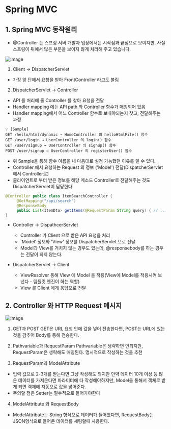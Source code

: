 # Spring MVC

## 1. Spring MVC 동작원리

- @Controller 는 스프링 서버 개발자 입장에서는 시작점과 끝점으로 보이지만, 사실 스프링이 뒤에서 많은 부분을 보이지 않게 처리해 주고 있습니다.

![image](https://img1.daumcdn.net/thumb/R1280x0/?scode=mtistory2&fname=https%3A%2F%2Fblog.kakaocdn.net%2Fdn%2FCItDV%2FbtrDuwG6Bb3%2FQeeNDL3oVkfs8PsKDjzMm0%2Fimg.png)

1. Client → DispatcherServlet
- 가장 앞 단에서 요청을 받아 FrontController 라고도 불림

2. DispatcherServlet → Controller
- API 를 처리해 줄 Controller 를 찾아 요청을 전달
- Handler mapping 에는 API path 와 Controller 함수가 매칭되어 있음
- Handler mapping에서 어느 Controller 함수로 보내야되는지 찾고, 전달해주는 과정

```
💡 [Sample]
GET /hello/html/dynamic → HomeController 의 helloHtmlFile() 함수
GET /user/login → UserController 의 login() 함수
GET /user/signup → UserController 의 signup() 함수
POST /user/signup → UserController 의 registerUser() 함수
```

- 위 Sample을 통해 함수 이름을 내 마음대로 설정 가능했던 이유를 알 수 있다.
- Controller 에서 요청하는 Request 의 정보 ('Model') 전달(DispatcherServlet 에서 Controller로)
- 클라이언트로 부터 받은 정보를 해당 메소드 Controller로 전달해주는 것도 DispatcherServlet이 담당한다.

```Java
@Controller public class ItemSearchController {
     @GetMapping("/api/search")
     @ResponseBody
     public List<ItemDto> getItems(@RequestParam String query) { // ... }
}
```

- Controller → DispathcerServlet
    - Controller 가 Client 으로 받은 API 요청을 처리
    - 'Model' 정보와 'View' 정보를 DispatcherServlet 으로 전달
    - Model과 View를 거치지 않는 경우도 있는데, @responsebody를 하는 경우는 전달이 되지 않는다.

- DispatcherServlet → Client
    - ViewResolver 통해 View 에 Model 을 적용(View에 Model를 적용시켜 보낸다 - 템플릿 엔진이 하는 역할)
    - View 를 Client 에게 응답으로 전달

## 2. Controller 와 HTTP Request 메시지
![image](https://img1.daumcdn.net/thumb/R1280x0/?scode=mtistory2&fname=https%3A%2F%2Fblog.kakaocdn.net%2Fdn%2FbFHdpG%2FbtrDpO3qblq%2FKSSX5b4NFklWYwmDtbmI6K%2Fimg.png)

1. GET과 POST
GET은 URL 요청 안에 값을 넣어 전송한다면,
POST는 URL에 있는 것을 감추어 Body를 통해 전송한다.

2. Pathvariable과 RequestParam
Pathvariable은 생략하면 안되지만, RequestParam은 생략해도 매칭된다.
명시적으로 작성하는 것을 추천

3. RequestParam과 ModelAttribute
- 입력 값으로 2-3개를 받는다면 그냥 작성해도 되지만 만약 데이터 10개 이상 등 많은 데이터를 가져온다면 파라미터에 다 작성해야하지만, Model을 통해서 객체로 받게 되면 객체에 자동으로 값을 넣어준다.
- 주의할 점은 Setter는 필수적으로 들어가야한다

4. ModelAttribute 와 RequestBody
- ModelAttribute는 String 형식으로 데이터가 들어왔다면,
RequestBody는 JSON형식으로 들어온 데이터를 세팅할때 사용한다.